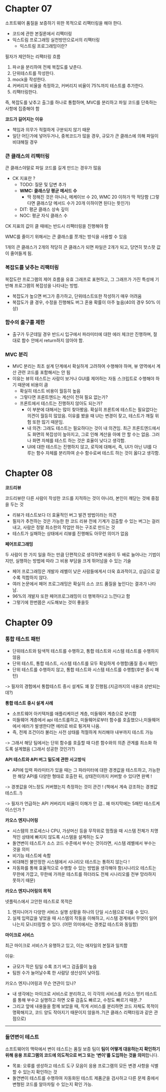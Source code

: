 # Chapter 07

소프트웨어 품질을 보증하기 위한 목적으로 리팩터링을 해야 한다.

- 코드에 관한 본질론에서 리팩터링
- 익스트림 프로그래밍 실천방안으로서의 리팩터링
  - 익스트림 프로그래밍이란?

필자가 제안하는 리팩터링 흐름

1. 파ㄹ을 분리하여 전체 복잡도를 낮춘다.
2. 단위테스트를 작성한다.
3. mock을 작성한다.
4. 커버리지 비율을 측정하고, 커버리지 비율이 75%까지 테스트를 추가한다.
5. 리팩터링한다.

즉, 복잡도를 낮추고 출그를 하나로 통합하며, MVC를 분리하고 파일 코드를 단축하는 사항에 집중해야 함

**코드가 길어지는 이유**

- 책임과 의무가 적절하게 구분되지 않기 때문
- 일단 어딘가에 넣어두거나, 중복코드가 많을 경우, 규모가 큰 클래스에 의해 파일이 비대해질 경우

### 큰 클래스의 리팩터링

큰 클래스야말로 파일 코드를 길게 만드는 경우가 많음

- CK 지표란 ?
  - TODO: 질문 및 답변 추가
  - **WMC: 클래스당 평균 메서드 수**
    - 딱 정해진 것은 아니나, 메케이브 수 20, WMC 20 이하가 딱 적당함 (그렇다면 클래스당 메서드 수가 20개 이하이면 된다는 뜻인가)
  - DIT: 평균 클래스 상속 깊이
  - NOC: 평균 자식 클래스 수

CK 지표의 값이 클 때에는 반드시 리팩터링을 진행해야 함

WMC를 줄이기 위해서는 큰 클래스를 쪼개는 방식을 사용할 수 있음

1개의 큰 클래스가 2개의 적당히 큰 클래스가 되면 파일은 2개가 되고, 당연히 핫스팟 값이 줄어들게 됨.

### 복잡도를 낮추는 리팩터링

복잡도란 프로그램의 제어 흐름을 유효 그래프로 표현하고, 그 그래프가 가진 특성에 기반해 프로그램의 복잡성을 나타내는 방법.

- 복잡도가 높으면 버그가 증가하고, 단위테스트또한 작성하기 매우 어려움
- 복잡도가 클 경우, 수정을 진행해도 버그 혼용 확률이 아주 높음(40의 경우 50% 이상)

### 함수의 출구를 제한

- 출구가 두군데일 경우 반드시 입구에서 파라미터에 대한 에러 체크만 진행하며, 절대로 함수 안에서 return하지 않아야 함.

### MVC 분리

- MVC 분리는 최초 설계 단계에서 확실하게 고려하여 수행해야 하며, 뷰 영역에서 계산 관련 코드를 포함해서는 안 됨
- 이유는 뷰의 테스트는 사람이 보거나 GUI를 제어하는 자동 스크립트로 수행해야 하기 때문에 비용이 큼
  - 확실히 테스트 비용이 월등히 높음
  - 그렇다면 프론트엔드는 계산이 전혀 필요 없는가?
  - 프론트에서 테스트는 진행하지 않아도 되는가?
    - 이 부분에 대해서는 많이 찾아봤음. 확실히 프론트에 테스트는 필요없다는 의견이 월등히 많았음. 이유를 봤을 때 UI는 변경이 잦고, 테스트가 깨질 위험 또한 많기 때문임.
    - 내 의견: 그래도 테스트는 필요하다는 것이 내 의견임. 최근 프론트엔드에서도 화면의 복잡성이 높아지고, 그로 인해 계산을 아예 안 할 수는 없음. 그러나 화면 자체를 테스트 하는 것은 효율이 낮다고 생각함.
    - UI에 대한 테스트는 진행하지 않고, 로직에 대해서, 즉, UI가 아닌 UI를 다루는 함수 자체를 분리하여 순수 함수로써 테스트 하는 것이 옳다고 생각함.

# Chapter 08

**코드리뷰**

코드리뷰란 다른 사람이 작성한 코드를 지적하는 것이 아니라, 본인이 깨닫는 것에 중점을 두는 것

- 리뷰가 테스트보다 더 효율적인 버그 발견 방법이라는 의견
- 필자가 추천하는 것은 가능한 한 코드 리뷰 전에 기계가 검출할 수 있는 버그는 걸러내고, 사람은 정말 최소한의 작업만 하는 구조로 만드는 것
- 테스트가 실패하는 상태에서 리뷰를 진행해도 아무런 의미가 없음

**페어프로그래밍**

두 사람이 한 가지 일을 하는 만큼 단편적으로 생각하면 비용이 두 배로 늘어나는 기법이지만, 실행하는 방법에 따라 그 비용 부담을 크게 뛰어넘을 수 있는 기술

- 페어 프로그래밍은 개발자 레벨이 낮은 사람들에게서 더욱 효과적이고, 상급으로 갈 수록 적합하지 않다.
- 여러 논문에서 페어 프로그래밍은 확실히 소스 코드 품질을 높인다는 결과가 나타남.
- 96%의 개발자 또한 페어프로그래밍이 더 행복하다고 느낀다고 함
- 그렇기에 한번쯤은 시도해보는 것이 좋을듯

# Chapter 09

### 통합 테스트 패턴

- 단위테스트와 탐색적 테스트를 수행하고, 통합 테스트와 시스템 테스트를 수행하지 않음
- 단위 테스트, 통합 테스트, 시스템 테스트를 모두 확실하게 수행함(품질 중시 패턴)
- 단위 테스트를 수행하지 않고, 통합 테스트와 시스템 테스트를 수행함(후반 중시 패턴)

-> 필자의 경험에서 통합테스트 중시 설계도 꽤 잘 진행됨.(지금까지의 내용과 상반되는데?)

**통합 테스트 중시 설계 사례**

- 소프트웨어 아키텍처를 애플리케이션 계층, 미들웨어 계층으로 분리함
- 미들웨어 계층에서 api 테스트를하고, 미들웨어로부터 함수를 호출했으나,미들웨어에서 에러가 발생한다면 에러로 바로 튕겨져 나옴.
- 즉, 전제 조건이라 불리는 사전 상태를 적절하게 처리해야 내부까지 테스트 가능

-> 그래서 해당 팀에서는 단위 함수를 호출할 때 다른 함수와의 의존 관계를 최소화 하도록 설계했음 (그래서 성공한 것인가?)

**API 테스트와 API 버그 밀도에 관한 사고방식**

- API에 입력 파라미터가 있을 때는 그 파라미터에 대한 경곗값을 테스트하고, 가능한 한 해당 API를 다양한 형태로 호출한 뒤, 상태전이까지 커버할 수 있다면 완벽 !

-> 경곗값을 어느정도 커버했는지 측정하는 것이 관건 ! (책에서 계속 강조하는 경곗값 테스트..!)

-> 필자가 언급하는 API 커버리지 비율이 이해가 안 감.. 왜 마지막에는 5패턴 테스트케이스인가 ?

**카오스 엔지니어링**

- 시스템의 프로세스나 CPU, 가상머신 등을 무작위로 멈췄을 때 시스템 전체가 치명적인 상태에 빠지지 않도록 시스템을 설계하는 도구
- 돌연변이 테스트가 소스 코드 수준에서 부수는 것이라면, 시스템 레벨에서 부수는 것을 의미
- 비기능 테스트에 속함
- 비대해진 불안정한 시스템에서 시나리오 테스트는 통하지 않는다 !
- 자동화를 통해 효율적으로 수행할 수 있는 방법을 생각해야 함(시나리오 테스트는 무한에 가깝고, 무한에 가까운 테스트를 하더라도 전체 시나리오를 전부 망라하지 못하기 때문)

**카오스 엔지니어링의 목적**

넷플릭스에서 고안한 테스트로 목적은

1. 엔지니어가 다양한 서비스 실행 상황을 하나의 단일 시스템으로 다룰 수 있다.
2. 실제 입력값을 넣었을 때 시스템의 작동을 이해하고, 시스템 경계에서 무엇이 일어나는지 모니터링할 수 있다. (어떤 의미에서는 경곗값 테스트와 동일함)

**마이크로 서비스**

최근 마이크로 서비스가 유행하고 있고, 이는 애자일의 본질과 일치함

이유:

- 규모가 작은 팀일 수록 조기 버그 검출률이 높음
- 팀원 수가 늘어날수록 한 사람당 생산성이 낮아짐.

카오스 엔지니어링과 무슨 연관이 있나?

- 내 생각에는 마이크로 서비스로 분리하고, 이 각각의 서비스를 카오스 멍키 테스트를 통해 부수고 실행하고 하면 오류 검출도 빠르고, 수정도 빠르기 때문..?
- 그리고 앞에 내용들을 함께 보았을 때, 작게 서비스를 분리하면 코드 자체도 목적이 명확해지고, 코드 양도 작아지기 때문이지 않을까..?(큰 클래스 리팩터링과 같은 관점으로)

---

### 돌연변이 테스트

소프트웨어의 맥락에서 변이 테스트는 품질 보증 팀이 **팀이 어떻게 대응하는지 확인하기 위해 응용 프로그램의 코드에 의도적으로 버그 또는 ‘변이’를 도입하는 것을 의미**합니다.

- 목표: 오류를 생성하고 테스트 도구 모음이 응용 프로그램의 모든 변경 사항을 식별할 수 있는지 확인하는 것
- 돌연변이 테스트를 수행하여 자동화된 테스트 제품군을 검사하고 다른 문제 중에서 변형된 코드를 알아차릴 수 있는지 확인 가능.
